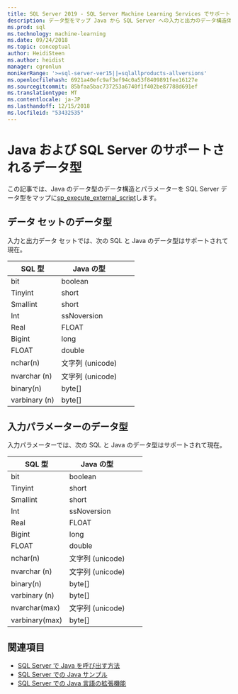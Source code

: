 ```yaml
---
title: SQL Server 2019 - SQL Server Machine Learning Services でサポートされる Java データ型
description: データ型をマップ Java から SQL Server への入力と出力のデータ構造体を sp_execute_external_script の入力パラメーター。
ms.prod: sql
ms.technology: machine-learning
ms.date: 09/24/2018
ms.topic: conceptual
author: HeidiSteen
ms.author: heidist
manager: cgronlun
monikerRange: '>=sql-server-ver15||=sqlallproducts-allversions'
ms.openlocfilehash: 6921a40efc9af3ef94c0a53f8409891fee16127e
ms.sourcegitcommit: 85bfaa5bac737253a6740f1f402be87788d691ef
ms.translationtype: MT
ms.contentlocale: ja-JP
ms.lasthandoff: 12/15/2018
ms.locfileid: "53432535"
---
```

# <a name="java-and-sql-server-supported-data-types"></a>Java および SQL Server のサポートされるデータ型

この記事では、Java のデータ型のデータ構造とパラメーターを SQL Server データ型をマップに[sp_execute_external_script](https://docs.microsoft.com/sql/relational-databases/system-stored-procedures/sp-execute-external-script-transact-sql)します。

## <a name="data-types-for-data-sets"></a>データ セットのデータ型

入力と出力データ セットでは、次の SQL と Java のデータ型はサポートされて現在。

| SQL 型        | Java の型 | | |
| ------------- |-------------|-|-|
| bit      | boolean | | |
| Tinyint      | short      | | |
| Smallint | short      | | |
| Int | ssNoversion      | | |
| Real | FLOAT      | | |
| Bigint | long      | | |
| FLOAT | double      | | |
| nchar(n) | 文字列 (unicode)      | | |
| nvarchar (n) | 文字列 (unicode)      | | |
| binary(n) | byte[]      | | |
| varbinary (n) | byte[]      | | |

## <a name="data-types-for-input-parameters"></a>入力パラメーターのデータ型

入力パラメーターでは、次の SQL と Java のデータ型はサポートされて現在。

| SQL 型        | Java の型 | | |
| ------------- |-------------|-|-|
| bit      | boolean | | |
| Tinyint      | short      | | |
| Smallint | short      | | |
| Int | ssNoversion      | | |
| Real | FLOAT      | | |
| Bigint | long      | | |
| FLOAT | double      | | |
| nchar(n) | 文字列 (unicode)      | | |
| nvarchar (n) | 文字列 (unicode)      | | |
| binary(n) | byte[]      | | |
| varbinary (n) | byte[]      | | |
| nvarchar(max) | 文字列 (unicode)      | | |
| varbinary(max) | byte[]      | | |

## <a name="see-also"></a>関連項目

+ [SQL Server で Java を呼び出す方法](howto-call-java-from-sql.md)
+ [SQL Server での Java サンプル](java-first-sample.md)
+ [SQL Server での Java 言語の拡張機能](extension-java.md)